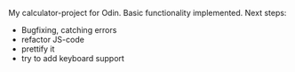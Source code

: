My calculator-project for Odin.
Basic functionality implemented.
Next steps:
- Bugfixing, catching errors
- refactor JS-code
- prettify it
- try to add keyboard support